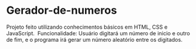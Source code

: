 # Gerador-de-numeros
Projeto feito utilizando conhecimentos básicos em HTML, CSS e JavaScript.&nbsp;
Funcionalidade: Usuário digitará um número de inicio e outro de fim, e o programa irá gerar um número aleatório entre os digitados. 
